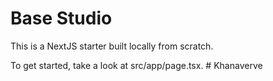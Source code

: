 # Base Studio

This is a NextJS starter built locally from scratch.

To get started, take a look at src/app/page.tsx.
#   K h a n a v e r v e  
 